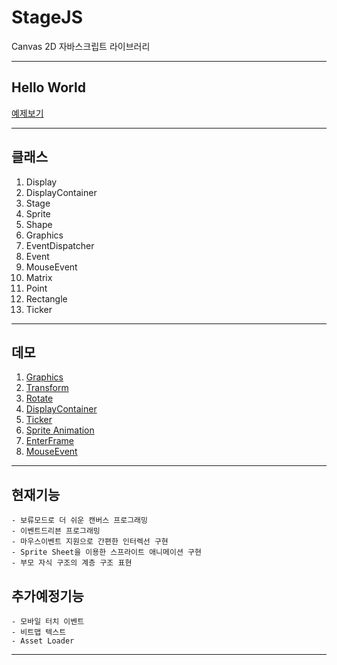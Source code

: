 # StageJS

Canvas 2D 자바스크립트 라이브러리

---
## Hello World

[예제보기](https://jsfiddle.net/lim_lim_lim/h4mwjn3u/)

---
## 클래스
1. Display
2. DisplayContainer
3. Stage
4. Sprite
5. Shape
6. Graphics
7. EventDispatcher
8. Event
9. MouseEvent
10. Matrix
11. Point
12. Rectangle
13. Ticker
---
## 데모
1. [Graphics](https://jsfiddle.net/lim_lim_lim/cz016rwy/)
2. [Transform](https://jsfiddle.net/lim_lim_lim/trx3eg78/)
3. [Rotate](https://jsfiddle.net/lim_lim_lim/2ec0x1tr/)
4. [DisplayContainer](https://jsfiddle.net/lim_lim_lim/0yx78v2t/)
5. [Ticker](https://jsfiddle.net/lim_lim_lim/0tw5hfqo/)
6. [Sprite Animation](https://jsfiddle.net/lim_lim_lim/avghmk8L/)
7. [EnterFrame](https://jsfiddle.net/lim_lim_lim/k54wenja/)
8. [MouseEvent](https://jsfiddle.net/lim_lim_lim/fs28g39j/)
---
## 현재기능
    - 보류모드로 더 쉬운 캔버스 프로그래밍
    - 이벤트드리븐 프로그래밍
    - 마우스이벤트 지원으로 간편한 인터렉선 구현
    - Sprite Sheet을 이용한 스프라이트 애니메이션 구현
    - 부모 자식 구조의 계층 구조 표현
## 추가예정기능
    - 모바일 터치 이벤트
    - 비트맵 텍스트
    - Asset Loader
---